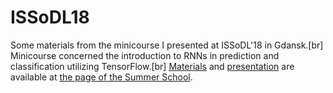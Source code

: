 # ISSoDL18
Some materials from the minicourse I presented at ISSoDL'18 in Gdansk.[br]
Minicourse concerned the introduction to RNNs in prediction and classification utilizing TensorFlow.[br]
[Materials](https://drive.google.com/file/d/1WX7YD2bgbddNb_WyKVKYLWg-RqUDTeBt/view?usp=sharing) and [presentation](https://drive.google.com/file/d/1GTLqeoUACym4eCsYxxxWadMd4gi3HTbW/view?usp=sharing) are available at [the page of the Summer School](http://dl-lab.eu/schedule/).
